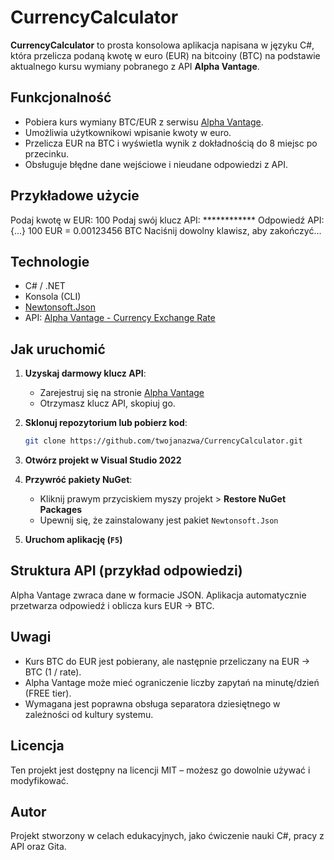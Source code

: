 # CurrencyCalculator

**CurrencyCalculator** to prosta konsolowa aplikacja napisana w języku C#, która przelicza podaną kwotę w euro (EUR) na bitcoiny (BTC) na podstawie aktualnego kursu wymiany pobranego z API **Alpha Vantage**.


## Funkcjonalność

- Pobiera kurs wymiany BTC/EUR z serwisu [Alpha Vantage](https://www.alphavantage.co/).
- Umożliwia użytkownikowi wpisanie kwoty w euro.
- Przelicza EUR na BTC i wyświetla wynik z dokładnością do 8 miejsc po przecinku.
- Obsługuje błędne dane wejściowe i nieudane odpowiedzi z API.


## Przykładowe użycie

Podaj kwotę w EUR: 100
Podaj swój klucz API: ************
Odpowiedź API:
{...}
100 EUR = 0.00123456 BTC
Naciśnij dowolny klawisz, aby zakończyć...


## Technologie

- C# / .NET
- Konsola (CLI)
- [Newtonsoft.Json](https://www.nuget.org/packages/Newtonsoft.Json/)
- API: [Alpha Vantage - Currency Exchange Rate](https://www.alphavantage.co/documentation/#currency-exchange)


## Jak uruchomić

1. **Uzyskaj darmowy klucz API**:
   - Zarejestruj się na stronie [Alpha Vantage](https://www.alphavantage.co/support/#api-key)
   - Otrzymasz klucz API, skopiuj go.

2. **Sklonuj repozytorium lub pobierz kod**:
   ```bash
   git clone https://github.com/twojanazwa/CurrencyCalculator.git
   

3. **Otwórz projekt w Visual Studio 2022**

4. **Przywróć pakiety NuGet**:
   - Kliknij prawym przyciskiem myszy projekt > **Restore NuGet Packages**
   - Upewnij się, że zainstalowany jest pakiet `Newtonsoft.Json`

5. **Uruchom aplikację (`F5`)**


## Struktura API (przykład odpowiedzi)

Alpha Vantage zwraca dane w formacie JSON. Aplikacja automatycznie przetwarza odpowiedź i oblicza kurs EUR → BTC.


## Uwagi

- Kurs BTC do EUR jest pobierany, ale następnie przeliczany na EUR → BTC (1 / rate).
- Alpha Vantage może mieć ograniczenie liczby zapytań na minutę/dzień (FREE tier).
- Wymagana jest poprawna obsługa separatora dziesiętnego w zależności od kultury systemu.


## Licencja

Ten projekt jest dostępny na licencji MIT – możesz go dowolnie używać i modyfikować.


## Autor

Projekt stworzony w celach edukacyjnych, jako ćwiczenie nauki C#, pracy z API oraz Gita.
